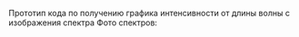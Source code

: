 Прототип кода по получению графика интенсивности от длины волны с изображения спектра
Фото спектров:
